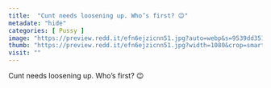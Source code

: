 ```yaml
---
title:  "Cunt needs loosening up. Who’s first? 😉"
metadate: "hide"
categories: [ Pussy ]
image: "https://preview.redd.it/efn6ejzicnn51.jpg?auto=webp&s=9539dd3514e6f64f9e43629b3f4b4a8362a06c86"
thumb: "https://preview.redd.it/efn6ejzicnn51.jpg?width=1080&crop=smart&auto=webp&s=2d736e9bd6b8ddb1a56e6c5b8d989adc02dce8c4"
visit: ""
---
```

Cunt needs loosening up. Who’s first? 😉
